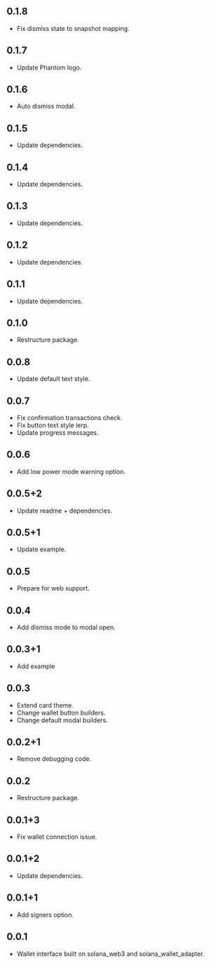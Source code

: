 ## 0.1.8

* Fix dismiss state to snapshot mapping.

## 0.1.7

* Update Phantom logo.

## 0.1.6

* Auto dismiss modal.

## 0.1.5

* Update dependencies.

## 0.1.4

* Update dependencies.

## 0.1.3

* Update dependencies.

## 0.1.2

* Update dependencies.

## 0.1.1

* Update dependencies.

## 0.1.0

* Restructure package.

## 0.0.8

* Update default text style.

## 0.0.7

* Fix confirmation transactions check.
* Fix button text style lerp.
* Update progress messages.

## 0.0.6

* Add low power mode warning option.

## 0.0.5+2

* Update readme + dependencies.

## 0.0.5+1

* Update example.

## 0.0.5

* Prepare for web support.

## 0.0.4

* Add dismiss mode to modal open.

## 0.0.3+1

* Add example

## 0.0.3

* Extend card theme.
* Change wallet button builders.
* Change default modal builders.

## 0.0.2+1

* Remove debugging code.

## 0.0.2

* Restructure package.

## 0.0.1+3

* Fix wallet connection issue.

## 0.0.1+2

* Update dependencies.

## 0.0.1+1

* Add signers option.

## 0.0.1

* Wallet interface built on solana_web3 and solana_wallet_adapter.
